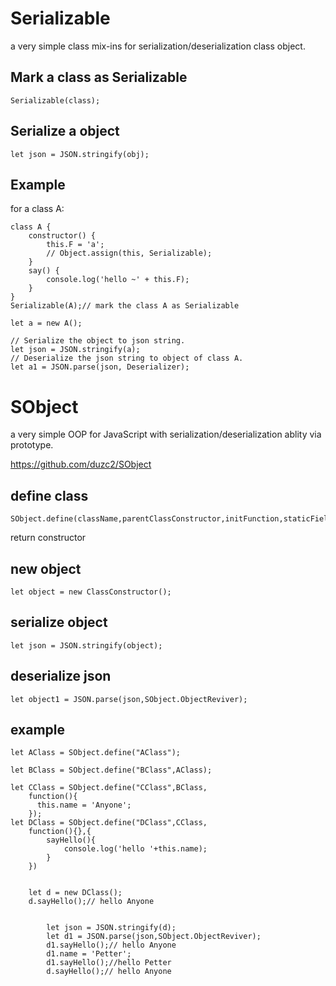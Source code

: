# Serializable
a very simple class mix-ins for serialization/deserialization class object.

## Mark a class as Serializable
```
Serializable(class);
```
## Serialize a object
```
let json = JSON.stringify(obj);
```
## Example
for a class A:
```
class A {
    constructor() {
        this.F = 'a';
        // Object.assign(this, Serializable);
    }
    say() {
        console.log('hello ~' + this.F);
    }
}
Serializable(A);// mark the class A as Serializable

let a = new A();
```
```
// Serialize the object to json string.
let json = JSON.stringify(a);
// Deserialize the json string to object of class A.
let a1 = JSON.parse(json, Deserializer);
```


# SObject
a very simple OOP for JavaScript with serialization/deserialization ablity via prototype.

https://github.com/duzc2/SObject

## define class
```
SObject.define(className,parentClassConstructor,initFunction,staticFieldOrMethod);
```
return constructor
## new object
```
let object = new ClassConstructor();
```
## serialize object
```
let json = JSON.stringify(object);
```
## deserialize json
```
let object1 = JSON.parse(json,SObject.ObjectReviver);
```
## example
```
let AClass = SObject.define("AClass");

let BClass = SObject.define("BClass",AClass);

let CClass = SObject.define("CClass",BClass,
    function(){
      this.name = 'Anyone';
    });
let DClass = SObject.define("DClass",CClass,
    function(){},{
        sayHello(){
            console.log('hello '+this.name);
        }
    })


    let d = new DClass();
    d.sayHello();// hello Anyone


        let json = JSON.stringify(d);
        let d1 = JSON.parse(json,SObject.ObjectReviver);
        d1.sayHello();// hello Anyone
        d1.name = 'Petter';
        d1.sayHello();//hello Petter
        d.sayHello();// hello Anyone

```